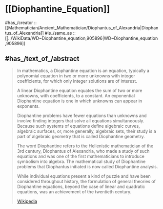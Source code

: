 
# [[Diophantine_Equation]] 

#has_/creator :: [[Mathematician/Ancient_Mathematician/Diophantus_of_Alexandria|Diophantus_of_Alexandria]] 
#is_/same_as :: [[../WikiData/WD~Diophantine_equation,905896|WD~Diophantine_equation,905896]] 

## #has_/text_of_/abstract 

> In mathematics, a Diophantine equation is an equation, 
> typically a polynomial equation in two or more unknowns with integer coefficients, 
> for which only integer solutions are of interest. 
> 
> A linear Diophantine equation equates the sum of two or more unknowns, with coefficients, to a constant.  An exponential Diophantine equation is one in which unknowns can appear in exponents.
>
> Diophantine problems have fewer equations than unknowns and involve finding integers that solve all equations simultaneously. Because such systems of equations define algebraic curves, algebraic surfaces, or, more generally, algebraic sets, their study is a part of algebraic geometry that is called Diophantine geometry.
>
> The word Diophantine refers to the Hellenistic mathematician of the 3rd century, Diophantus of Alexandria, who made a study of such equations and was one of the first mathematicians to introduce symbolism into algebra. The mathematical study of Diophantine problems that Diophantus initiated is now called Diophantine analysis.
>
> While individual equations present a kind of puzzle and have been considered throughout history, the formulation of general theories of Diophantine equations, beyond the case of linear and quadratic equations, was an achievement of the twentieth century.
>
> [Wikipedia](https://en.wikipedia.org/wiki/Diophantine%20equation) 

